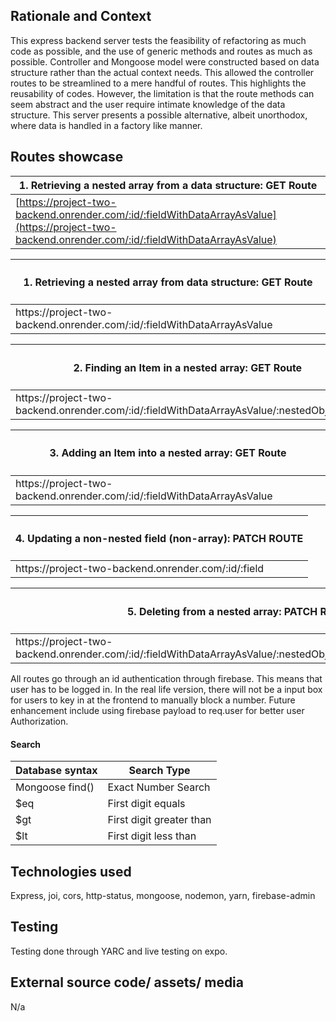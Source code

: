<h2> Rationale and Context </h2>
This express backend server tests the feasibility of refactoring as much code as possible, and the use of generic methods and routes as much as possible. Controller and Mongoose model were constructed based on data structure rather than the actual context needs. This allowed the controller routes to be streamlined to a mere handful of routes. This highlights the reusability of codes. However, the limitation is that the route methods can seem abstract and the user require intimate knowledge of the data structure. This server presents a possible alternative, albeit unorthodox, where data is handled in a factory like manner.

<h2> Routes showcase </h2>

| 1. Retrieving a nested array from a data structure: GET Route |
| --------------------------------------------------------- |
| [https://project-two-backend.onrender.com/:id/:fieldWithDataArrayAsValue](https://project-two-backend.onrender.com/:id/:fieldWithDataArrayAsValue) |

<table>
  <thead>
    <tr>
      <th><h4> 1. Retrieving a nested array from data structure: GET Route </h4> </th>
    </tr>
  </thead>
  <tbody>
    <tr>
      <td>
        https://<span></span>project-two-backend.onrender.com/:id/:fieldWithDataArrayAsValue
      </td>
    </tr>    
  </tbody>
</table>

<table>
  <thead>
    <tr>
      <th><h4> 2. Finding an Item in a nested array: GET Route</h4> </th>
    </tr>
  </thead>
  <tbody>
    <tr>
      <td>
        https://<span></span>project-two-backend.onrender.com/:id/:fieldWithDataArrayAsValue/:nestedObjectKey
      </td>
    </tr>    
  </tbody>
</table>


<table>
  <thead>
    <tr>
      <th><h4> 3. Adding an Item into a nested array: GET Route</h4> </th>
    </tr>
  </thead>
  <tbody>
    <tr>
      <td>
        https://<span></span>project-two-backend.onrender.com/:id/:fieldWithDataArrayAsValue
      </td>
    </tr>    
  </tbody>
</table>

<table>
  <thead>
    <tr>
      <th><h4> 4. Updating a non-nested field (non-array): PATCH ROUTE</h4> </th>
    </tr>
  </thead>
  <tbody>
    <tr>
      <td>
        https://<span></span>project-two-backend.onrender.com/:id/:field
      </td>
    </tr>    
  </tbody>
</table>

<table>
  <thead>
    <tr>
      <th><h4> 5. Deleting from a nested array: PATCH Route </h4></th>
    </tr>
  </thead>
  <tbody>
    <tr>
      <td>
        https://<span></span>project-two-backend.onrender.com/:id/:fieldWithDataArrayAsValue/:nestedObjectKey/:itemMatchCondition
      </td>
    </tr>    
  </tbody>
</table>

All routes go through an id authentication through firebase. This means that user has to be logged in. In the real life version, there will not be a input box for users to key in at the frontend to manually block a number. Future enhancement include using firebase payload to req.user for better user Authorization.

<h4> Search </h4>

<table>
  <thead>
    <tr>
      <th>Database syntax</th>
      <th>Search Type</th>
    </tr>
  </thead>
  <tbody>
    <tr>
      <td>Mongoose find()</td>
      <td>Exact Number Search</td>
    </tr>
    <tr>
      <td>$eq</td>
      <td>First digit equals</td>
    </tr>
    <tr>
      <td>$gt</td>
      <td>First digit greater than</td>
    </tr>
    <tr>
      <td>$lt</td>
      <td>First digit less than</td>
    </tr>
  </tbody>
</table>

<H2> Technologies used </H2>

Express, joi, cors, http-status, mongoose, nodemon, yarn, firebase-admin

<H2> Testing </H2>

Testing done through YARC and live testing on expo.

<h2> External source code/ assets/ media </h2>

N/a
